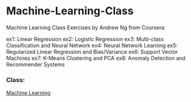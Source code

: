 # Machine-Learning-Class
Machine Learning Class Exercises by Andrew Ng from Coursera

ex1: Linear Regression
ex2: Logistic Regression
ex3: Multi-class Classification and Neural Network
ex4: Neural Network Learning
ex5: Regularized Linear Regression and Bias/Variance
ex6: Support Vector Machines
ex7: K-Means Clustering and PCA
ex8: Anomaly Detection and Recommender Systems

### Class:
[Machine Learning](https://class.coursera.org/ml "Machine Learning")
